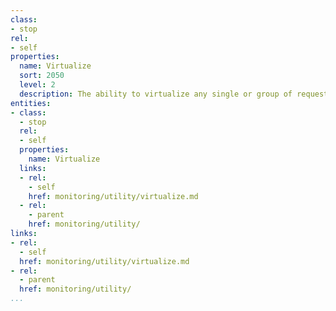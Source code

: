 ```yaml
---
class:
- stop
rel:
- self
properties:
  name: Virtualize
  sort: 2050
  level: 2
  description: The ability to virtualize any single or group of requests.
entities:
- class:
  - stop
  rel:
  - self
  properties:
    name: Virtualize
  links:
  - rel:
    - self
    href: monitoring/utility/virtualize.md
  - rel:
    - parent
    href: monitoring/utility/
links:
- rel:
  - self
  href: monitoring/utility/virtualize.md
- rel:
  - parent
  href: monitoring/utility/
...
```

